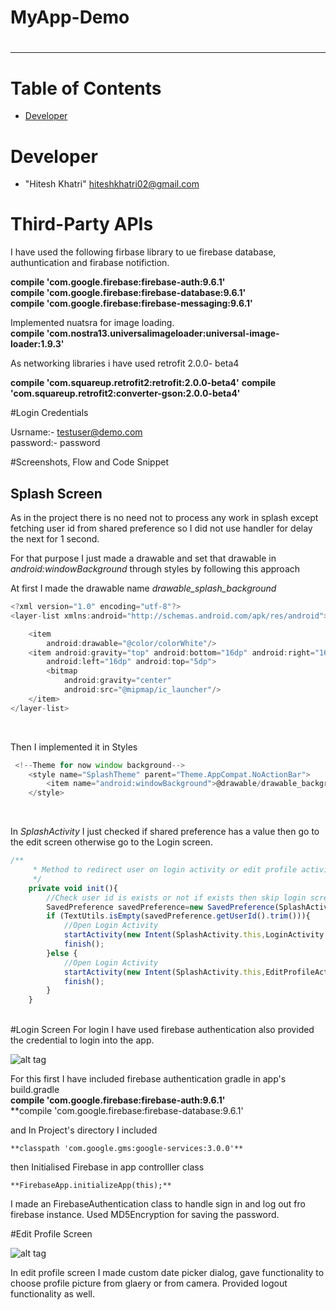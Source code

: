 # MyApp-Demo
# <hr>
# Table of Contents

* [Developer](#developer)

# <a name="developer"></a>Developer
* "Hitesh Khatri" <hiteshkhatri02@gmail.com>

# Third-Party APIs
I have used the following firbase library to ue firebase database, authuntication and firabase notifiction. <br/>

  **compile 'com.google.firebase:firebase-auth:9.6.1'**<br/>
  **compile 'com.google.firebase:firebase-database:9.6.1'**<br/>
  **compile 'com.google.firebase:firebase-messaging:9.6.1'**<br/>

Implemented nuatsra for image loading.<br/>
**compile 'com.nostra13.universalimageloader:universal-image-loader:1.9.3'**<br/>

As networking libraries i have used retrofit 2.0.0- beta4<br/>

**compile 'com.squareup.retrofit2:retrofit:2.0.0-beta4'**
**compile 'com.squareup.retrofit2:converter-gson:2.0.0-beta4'**

#Login Credentials

Usrname:- testuser@demo.com<br/>
password:- password<br/>


#Screenshots, Flow and Code Snippet <br/>
## Splash Screen

As in the project there is no need not to process any work in splash except fetching user id from shared preference so I did not use handler for delay the next for 1 second. 

For that purpose I just made a drawable and set that drawable in *android:windowBackground* through styles by following this approach

At first I made the drawable name *drawable_splash_background*<br/> 

```javascript
<?xml version="1.0" encoding="utf-8"?>
<layer-list xmlns:android="http://schemas.android.com/apk/res/android">

    <item
        android:drawable="@color/colorWhite"/>
    <item android:gravity="top" android:bottom="16dp" android:right="16dp"
        android:left="16dp" android:top="5dp">
        <bitmap
            android:gravity="center"
            android:src="@mipmap/ic_launcher"/>
    </item>
</layer-list>
```
<br/>

Then I implemented it in Styles <br/>
```javascript
 <!--Theme for now window background-->
    <style name="SplashTheme" parent="Theme.AppCompat.NoActionBar">
        <item name="android:windowBackground">@drawable/drawable_background_splash</item>
    </style>
```
<br/>

In *SplashActivity* I just checked if shared preference has a value then go to the edit screen otherwise go to the Login screen. <br/>

```javascript
/**
     * Method to redirect user on login activity or edit profile activity
     */
    private void init(){
        //Check user id is exists or not if exists then skip login screen
        SavedPreference savedPreference=new SavedPreference(SplashActivity.this);
        if (TextUtils.isEmpty(savedPreference.getUserId().trim())){
            //Open Login Activity
            startActivity(new Intent(SplashActivity.this,LoginActivity.class));
            finish();
        }else {
            //Open Login Activity
            startActivity(new Intent(SplashActivity.this,EditProfileActivity.class));
            finish();
        }
    }
```
<br/>
#Login Screen 
For login I have used firebase authentication also provided the credential to login into the app.

![alt tag](https://github.com/HiteshKhatri02/myapp-demo/blob/cc25d0eb1e049abe037edc7d8a20eb846789cff0/ScreenShots/Screenshot_1482050497.png)

For this first I have included firebase authentication gradle in app's build.gradle <br/>
	**compile 'com.google.firebase:firebase-auth:9.6.1'**<br/>
	**compile 'com.google.firebase:firebase-database:9.6.1'*<br/>* 

and In Project's directory I included <br/>

	**classpath 'com.google.gms:google-services:3.0.0'**

then Initialised Firebase in app controlller class<br/>

	**FirebaseApp.initializeApp(this);**

I made an FirebaseAuthentication class to handle sign in and log out fro firebase instance. Used MD5Encryption for saving the password. <br/>

#Edit Profile Screen 

![alt tag](https://github.com/HiteshKhatri02/myapp-demo/blob/cc25d0eb1e049abe037edc7d8a20eb846789cff0/ScreenShots/Screenshot_1482050685.png)


In edit profile screen I made custom date picker dialog, gave functionality to choose profile picture from glaery or from camera. Provided logout functionality as well.




























